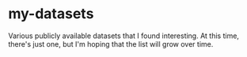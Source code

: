 # my-datasets

Various publicly available datasets that I found interesting. At this time, there's just one, but I'm hoping that the list will grow over time.
